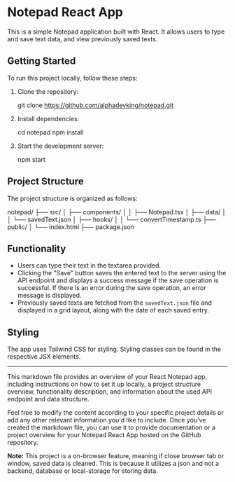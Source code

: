 # Notepad React App

This is a simple Notepad application built with React. It allows users to type and save text data, and view previously saved texts.

## Getting Started

To run this project locally, follow these steps:

1. Clone the repository:

   git clone <https://github.com/alphadevking/notepad.git>

2. Install dependencies:

   cd notepad
   npm install

3. Start the development server:

   npm start

## Project Structure

The project structure is organized as follows:

notepad/
├── src/
│   ├── components/
│   │   ├── Notepad.tsx
│   ├── data/
│   │   └── savedText.json
│   ├── hooks/
│   │   └── convertTimestamp.ts
├── public/
│   └── index.html
├── package.json

## Functionality

- Users can type their text in the textarea provided.
- Clicking the "Save" button saves the entered text to the server using the API endpoint and displays a success message if the save operation is successful. If there is an error during the save operation, an error message is displayed.
- Previously saved texts are fetched from the `savedText.json` file and displayed in a grid layout, along with the date of each saved entry.

## Styling

The app uses Tailwind CSS for styling. Styling classes can be found in the respective JSX elements.

---

This markdown file provides an overview of your React Notepad app, including instructions on how to set it up locally, a project structure overview, functionality description, and information about the used API endpoint and data structure.

Feel free to modify the content according to your specific project details or add any other relevant information you'd like to include. Once you've created the markdown file, you can use it to provide documentation or a project overview for your Notepad React App hosted on the GitHub repository.

**Note:** This project is a on-browser feature, meaning if close browser tab or window, saved data is cleaned. This is because it utilizes a json and not a backend, database or local-storage for storing data.
